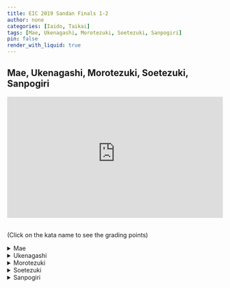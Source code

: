 ```yaml
---
title: EIC 2019 Sandan Finals 1-2
author: none
categories: [Iaido, Taikai]
tags: [Mae, Ukenagashi, Morotezuki, Soetezuki, Sanpogiri]
pin: false
render_with_liquid: true
---
```


## Mae, Ukenagashi, Morotezuki, Soetezuki, Sanpogiri


<style>
.yt {
  position: relative;
  display: block;
  width: 100%; /* width of iframe wrapper */
  height: 0;
  margin: auto;
  padding: 0% 0% 56.25%; /* 16:9 ratio */
  overflow: hidden;
}
.yt iframe {
  position: absolute;
  top: 0; bottom: 0; left: 0;
  width: 100%;
  height: 100%;
  border: 0;
}
</style>


<div class="yt">
  <iframe width="560" height="315" src="https://www.youtube-nocookie.com/embed/LmZI7UYSRKs?start=0" allowfullscreen></iframe>
</div>

<!--
> Hint: When the video is paused you can move a single frame back or forth by using the `<` and `>` keys.<br>
{: .prompt-info }
-->

<br>(Click on the kata name to see the grading points)


<details>
<summary>
Mae
</summary>
<blockquote>
a. Does the performer do enough Sayabiki when they cut the opponent's face with Nukitsuke?<br>
b. Is the sword taken into Furikaburi with a feeling of thrusting to behind the left ear?<br>
c. Is the tip of the sword above the horizontal position when in Furikaburi?<br>
d. Is the sword brought down without hesitation during Kirioroshi?<br>
e. Is the tip of the sword slightly below horizontal at the end of Kirioroshi?<br>
f. Is the shape and form of Chiburi correct?<br>
g. Is Noto performed correctly?
</blockquote>
</details>

<details>
<summary>
Ukenagashi
</summary>
<blockquote>
a. When the parry is made, does it protect the upper body?<br>
b. Is the left foot brought back behind the right foot and the cut made along the Kesa line?<br>
c. After the cut has been made, is the left hand in front of the navel and the sword tip a little below horizontal?
</blockquote>
</details>

<details>
<summary>
Morotezuki
</summary>
<blockquote>
a. Is the initial cut correctly made from the opponent's upper head down to their chin when making Nuki Uchi?<br>
b. Does the performer bring their left foot up behind their right? Is Chudan No Kamae correctly made and the sword thrust into the correct target of the body? Is the thrust made with certainty?<br>
c. Does the performer bring their sword above their head in a parrying action when pulling it out from the first opponent?
</blockquote>
</details>

<details>
<summary>
Soetezuki
</summary>
<blockquote>
a. When the initial diagonal cut is made from the opponent's right shoulder down through to the waist, is the right hand at the height of the navel and the sword tip slightly above the horizontal level?<br>
b. Is the sword held securely between the left thumb and forefinger with the right hand near the hip?<br>
c. Does the right hand finish in front of the navel after making the thrust and does the thrusting action adequately reach the opponent's body?<br>
d. When showing Zanshin, is the right elbow naturally straight and the right hand no higher or lower than the chest level?
</blockquote>
</details>

<details>
<summary>
Sanpogiri
</summary>
<blockquote>
a. Is the initial cut to the first opponent made through the correct diagonal angle from the top right side of the head down to the base of the chin?<br>
b. Is the cut to the opponent on the left performed without hesitation?<br>
c. Is the sword brought up to Furikaburi with a parrying action and does the last cut finish at the horizontal?
</blockquote>
</details>

